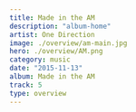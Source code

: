 ```yaml
---
title: Made in the AM
description: "album-home"
artist: One Direction
image: ./overview/am-main.jpg
hero: ./overview/AM.png
category: music
date: "2015-11-13"
album: Made in the AM
track: 5
type: overview
---
```

